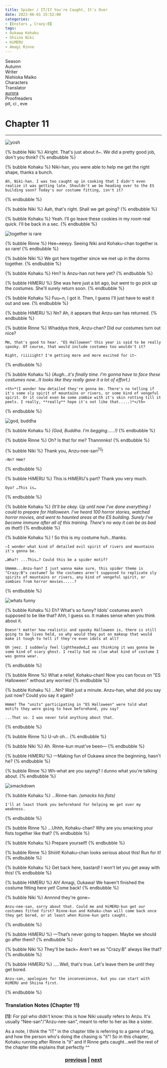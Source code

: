 ```yaml
---
title: Spider / IT/If You're Caught, It's Over
date: 2023-06-01 15:52:00
categories:
- [Enstars , Crazy:B]
tags:
- Oukawa Kohaku
- Shiina Niki
- HiMERU
- Amagi Rinne
---
```


<div class="info-area">
  <div class="info">
    <div class="info-item season">
      <div class="label">
        Season
      </div>
      <div class="value">
        Autumn
      </div>
    </div>
    <div class="info-item writer">
      <div class="label">
        Writer
      </div>
      <div class="value">
        Nishioka Maiko
<!-- STORY WRITER NAME -->
      </div>
    </div>
    <div class="info-item characters">
      <div class="label">
        Characters
      </div>
      <div class="value">
        <a href="/tags/Oukawa-Kohaku/" character="Kohaku" title="Kohaku"></a>
        <a href="/tags/Shiina-Niki/" character="Niki" title="Niki"></a>
        <a href="/tags/Amagi-Rinne/" character="Rinne" title="Rinne"></a>
        <a href="/tags/HiMERU/" character="HiMERU" title="HiMERU"></a>
      </div>
    </div>
    <div class="info-item tl">
      <div class="label">
        Translator
      </div>
      <div class="value">
        <a href="https://twitter.com/azurecrystalz">aurora</a>
      </div>
    </div>
  <div class="info-item pr">
    <div class="label">
      Proofreaders
    </div>
  <div class="value">
    pit, ci , eve
<!-- PROOFREADER LIST (IF ANY) -->
</div>
</div>
</div>
</div>

<!-- more -->

<div style="margin-top: 3%">
  <style>
    [character] {
      --dark-mode: hsl(var(--hue), 30%, 30%);
      display: flex;
    }
    [character]::before {
      position: absolute;
      margin-left: 75px;
    }
    [character] p {
      max-width: calc(100% - 75px);
      margin-left: 75px;
      color: inherit;
    }
    :root[theme='dark'] [character] p {
      background: var(--dark-mode);
    }
    :root[theme='dark'] [character] p .thought {
      color: #9f9fff;
    }
    :root[theme='light'] [character] p {
      background: var(--light-mode);
    }
    [character] p:first-child {
      margin-top: 20px;
      border-top-left-radius: 0px;
    }
    [character] p:first-child::before {
      position: absolute;
      left: 0;
    }
    [character]::after {
      display: none;
      left: 65px;
      top: 37px;
    }
    .msr-narration {
      display: flex;
      align-items: center;
      margin: 20px 0px;
      gap: 5px;
    }
    .msr-narration::before {
      content: "";
      display: inline-block;
      background: var(--article-text);
      height: 1px;
      width: 15%;
    }
    .msr-narration p {
      margin: 0;
    }
    @media (max-width: 650px) {
    [character] p {
        margin:0 0 .4em 65px;
        padding: .72em;
        margin-left: 55px !important;
    }
    [character]::before,[character][hidden]::before,[character][unknown]::before {
        margin-left: 70px;
        margin-left: 55px !important;
    }
}    
  </style>

  # Chapter 11
  ***

  ![yosh](https://64.media.tumblr.com/5798fb5a414a0172c5d6fc1cbe4ecf7a/48b35b4444ef61e1-78/s2048x3072/8b1c3360b15aa549ee394b741664ec7dc702e122.pnj)

  {% bubble Niki %}
    Alright. That's just about it~. We did a pretty good job, don't you think?
  {% endbubble %}

  {% bubble Kohaku %}
    Niki-han, you were able to help me get the right shape, thanks a bunch.
    
    Ah, Niki-han. I was too caught up in cooking that I didn't even realize it was getting late. Shouldn't we be heading over to the ES building soon? Today's our costume fitting, isn't it?
  {% endbubble %}

  {% bubble Niki %}
    Aah, that's right. Shall we get going?
  {% endbubble %}

  {% bubble Kohaku %}
    Yeah. I’ll go leave these cookies in my room real quick. I'll be back in a sec.
  {% endbubble %}

  ![together is rare](https://64.media.tumblr.com/ee9700d77a38c0bac72b14c590d57f37/48b35b4444ef61e1-a1/s2048x3072/0c8b74d70810042e1a9a2d3fbb83caaf97357f00.pnj)

  {% bubble Rinne %}
    Hee~eeeyy. Seeing Niki and Kohaku-chan together is so rare!
  {% endbubble %}

  {% bubble Niki %}
    We got here together since we met up in the dorms together.
  {% endbubble %}

  {% bubble Kohaku %}
    Hm? Is Anzu-han not here yet?
  {% endbubble %}

  {% bubble HiMERU %}
    She was here just a bit ago, but went to go pick up the costumes. She'll surely return soon.
  {% endbubble %}

  {% bubble Kohaku %}
    Fuu~n, I got it. Then, I guess I'll just have to wait it out and see. 
  {% endbubble %}

  {% bubble HiMERU %}
    Nn? Ah, it appears that Anzu-san has returned.
  {% endbubble %}

  {% bubble Rinne %}
    Whaddya think, Anzu-chan? Did our costumes turn out nice?
    
    Mm, that's good to hear. "ES Halloween" this year is said to be really spooky. Of course, that would include costumes too wouldn't it?
    
    Right, riiiiight? I'm getting more and more excited for it~
  {% endbubble %}

  {% bubble Kohaku %}
    <th>*(Augh…it's finally time. I'm gonna have to face these costumes now…It looks like they really gave it a lot of effort.)*</th>

    <th>*(I wonder how detailed they're gonna be. There's no telling if it's some sly spirit of mountains or rivers, or some kind of vengeful spirit. Or it could even be some zombie with it's skin rotting till it peels. I really, **really** hope it's not like that.....)*</th>
  {% endbubble %}

  ![god, buddha](https://64.media.tumblr.com/6fc1b5a157ff27cec55175f6280804b5/48b35b4444ef61e1-35/s2048x3072/fe9877c1e216bafe6273d93174baa5d8d1d9ce6b.pnj)

  {% bubble Kohaku %}
    <th>*(God, Buddha. I'm begging......!)*</th>
  {% endbubble %}

  {% bubble Rinne %}
    Oh? Is that for me? Thannnnks!
  {% endbubble %}

  {% bubble Niki %}
    Thank you, Anzu-nee-san<sup>[1]</sup>!
    
    —Nn? Hmm?
  {% endbubble %}

  {% bubble HiMERU %}
    This is HiMERU's part? Thank you very much.
    
    Oya? …This is…
  {% endbubble %}

  {% bubble Kohaku %}
    <th>*(It'll be okay. Up until now I've done everything I could to prepare for Halloween. I've heard 100 horror stories, watched horror movies, and went to haunted areas at the ES building. Surely I've become immune after all of this training. There's no way it can be as bad as that!)*</th>
  {% endbubble %}

  {% bubble Kohaku %}
    ! So this is my costume huh…thanks.
    
    —I wonder what kind of detailed evil spirit of rivers and mountains it's gonna be.
    
    …Wha?! ...This…? Could this be a spider motif?
    
    Ummmm...Anzu-han? I just wanna make sure, this spider theme is "Crazy:B"s costume? So the costumes aren't supposed to replicate sly spirits of mountains or rivers, any kind of vengeful spirit, or zombies from horror movies.....?
  {% endbubble %}

  ![whats funny](https://64.media.tumblr.com/482c2ceb7799f608f391b8b411ab6a05/48b35b4444ef61e1-2a/s2048x3072/89b7e5427261028f8aa115f8685b0b9911bc9798.pnj)

  {% bubble Kohaku %}
    Eh? What's so funny? Idols’ costumes aren't supposed to be like that? Ahh, I guess so. It makes sense when you think about it.
    
    Doesn't matter how realistic and spooky Halloween is, there is still going to be lives held, so why would they put on makeup that would make it tough to tell if they're even idols at all?
    
    Oh jeez. I suddenly feel lightheaded…I was thinking it was gonna be some kind of scary ghost. I really had no clue what kind of costume I was gonna wear.
  {% endbubble %}

  {% bubble Rinne %}
    What a relief, Kohaku-chan! Now you can focus on "ES Halloween" without any worries!
  {% endbubble %}

  {% bubble Kohaku %}
    ...Nn? Wait just a minute. Anzu-han, what did you say just now? Could you say it again?
    
    Hmmm? The "units" participating in "ES Halloween" were told what motifs they were going to have beforehand, you say?
    
    ...That so. I was never told anything about that.
  {% endbubble %}

  {% bubble Rinne %}
    U-uh oh…
  {% endbubble %}

  {% bubble Niki %}
    Ah. Rinne-kun must've been—
  {% endbubble %}

  {% bubble HiMERU %}
    —Making fun of Oukawa since the beginning, hasn't he?
  {% endbubble %}

  {% bubble Rinne %}
    Wh-what are you saying? I dunno what you're talking about.
  {% endbubble %}

  ![smackdown](https://64.media.tumblr.com/4ce5a418c99384bb5d3fc151668e7284/48b35b4444ef61e1-c1/s2048x3072/ecb39a6329a968735cf0eb31a57a38c4ef26027f.pnj)

  {% bubble Kohaku %}
    ...Rinne-han. *(smacks his fists)*

    I'll at least thank you beforehand for helping me get over my weakness.
  {% endbubble %}

  {% bubble Rinne %}
    ...Uhhh, Kohaku-chan? Why are you smacking your fists together like that?
  {% endbubble %}

  {% bubble Kohaku %}
    Prepare yourself!
  {% endbubble %}

  {% bubble Rinne %}
    Shiiiit! Kohaku-chan looks serious about this! Run for it!
  {% endbubble %}

  {% bubble Kohaku %}
    Get back here, bastard! I won't let you get away with this!
  {% endbubble %}

  {% bubble HiMERU %}
    Ah! Amagi, Oukawa! We haven't finished the costume fitting here yet! Come back!
  {% endbubble %}

  {% bubble Niki %}
    Annnnd they're gone~
    
    Anzu-nee-san, sorry about that. Could me and HiMERU-kun get our costumes fitted first? Rinne-kun and Kohaku-chan will come back once they get bored, or at least when Rinne-kun gets caught.
  {% endbubble %}

  {% bubble HiMERU %}
    —That’s never going to happen. Maybe we should go after them?
  {% endbubble %}

  {% bubble Niki %}
    They'll be back~ Aren't we as "Crazy:B" always like that?
  {% endbubble %}

  {% bubble HiMERU %}
    .....Well, that's true. Let's leave them be until they get bored.
    
    Anzu-san, apologies for the inconvenience, but you can start with HiMERU and Shiina first.
  {% endbubble %}

  ### Translation Notes (Chapter 11)

  **[1]:** For ppl who didn't know: this is how Niki usually refers to Anzu. It's usually "Nee-san"/"Anzu-nee-san", meant to refer to her as like a sister.

  As a note, I think the "IT" in the chapter title is referring to a game of tag, and how the person who's doing the chasing is "it"! So in this chapter, Kohaku running after Rinne is "it" and if Rinne gets caught...well the rest of the chapter title explains that perfectly ^^

  ### <center> [previous](/2023/06/01/gratitude) | [next](/2023/06/01/spider-epilogue/) </center>

  <!-- CONTENT GOES HERE -->

  <!-- 
  SPEECH BUBBLE FORMAT: 
  {% bubble [CHARACTER_FIRST_NAME] [ATTRIBUTE(optional)]}
    DIALOGUE TEXT HERE

    ADD A LINE SPACE FOR A NEW LINE

    <th>EMBED THOUGHT DIALOGUE WITH THESE TAGS</th>
  {% endbubble %}
  -->

  </div>
